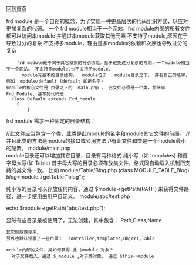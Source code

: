 [回到首页](/)

frd module 是一个自创的概念，为了实现一种更高层次的代码组织方式，以应对更加复杂的代码。
  一个 frd module相当于一个网站，frd module内部的所有文件都可以访问本module
    并通过本module获取其他元素
      不支持子module,原因在于导致过分的复杂
        不支持多module，理由是多module的依赖和次序也导致过分的复杂

        frd module是不同于其它框架的特别功能。基于避免过分复杂的考虑，一个module相当于一个网站。 不支持多module,也不支持子module. 
          module有基本的目录结构。  module位于   module目录之下， 并有自己的名字，例如  module/default (default 即是名字) 
    module的核心文件是 目录之下的  main.php 。 此文件必须是一个类，并继承 Frd_Module. 基本的代码是  
      class Default extends Frd_Module
        {
            }

frd module 需求一种固定的目录结构：


//此文件应当包含一个类，此类是此module的名字和module其它文件的前缀。
//并且此类的方法是module的接口或公用方法
//有此文件和类是一个module最小的配置。
module/main.php  
module目录还可以增加其它目录，目录有两种格式
纯小写（如 templates) 和首字母大写(如 Table)
  首字母大写的目录必须存放类文件，格式同自动载入机制所支持的类文件一致。
  比如 module/Table/Blog.php (class MODULE_TABLE_Blog)
  $blog=$module->getTable("blog");

  纯小写的目录可以存放任何内容，通过 $module->getPath(PATH) 来获得文件路径，进一步使用由用户自定义。
  module/abc/test.php

  echo $module->getPath("abc/test.php");

  显然有些目录是被使用了，无法创建，其中包含：
    Path,Class,Name

    其它则随意使用。
    另外也默认设置了一些目录：  controller,templates,Object,Table

    module内部的文件，类如何获得 此 $module 对象？
      对于文件载入，通过 $_module ,对于类对象， 通过 $this->module








          
        
